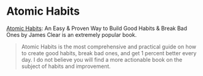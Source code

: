 # Atomic Habits

[Atomic Habits](https://jamesclear.com/atomic-habits): An Easy & Proven Way to Build Good Habits & Break Bad Ones by James Clear is an extremely popular book.

> Atomic Habits is the most comprehensive and practical guide on how to create good habits, break bad ones, and get 1 percent better every day. I do not believe you will find a more actionable book on the subject of habits and improvement.